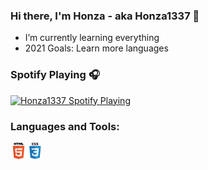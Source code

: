 ### Hi there, I'm Honza - aka Honza1337 👋

-  I’m currently learning everything
-  2021 Goals: Learn more languages

### Spotify Playing 🎧

[<img src="https://spotify-readme-sand.vercel.app/api/spotify-playing" alt="Honza1337 Spotify Playing" width="350" />](https://open.spotify.com/user/21e6d037a76b4c9dbc1fec507eb6b826)
### Languages and Tools:

<img align="left" alt="HTML5" width="26px" src="https://raw.githubusercontent.com/github/explore/80688e429a7d4ef2fca1e82350fe8e3517d3494d/topics/html/html.png" />
<img align="left" alt="CSS3" width="26px" src="https://raw.githubusercontent.com/github/explore/80688e429a7d4ef2fca1e82350fe8e3517d3494d/topics/css/css.png" />


